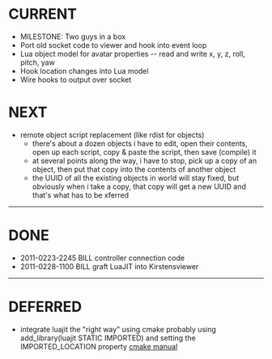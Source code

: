 CURRENT
=======
* MILESTONE: Two guys in a box
* Port old socket code to viewer and hook into event loop
* Lua object model for avatar properties -- read and write x, y, z, roll, pitch, yaw
* Hook location changes into Lua model
* Wire hooks to output over socket

NEXT
====
* remote object script replacement (like rdist for objects)
   * there's about a dozen objects i have to edit, open their contents, open up each script, copy & paste the script, then save (compile) it
   * at several points along the way, i have to stop, pick up a copy of an object, then put that copy into the contents of another object
   * the UUID of all the existing objects in world will stay fixed, but obviously when i take a copy, that copy will get a new UUID and that's what has to be xferred

---

DONE
====
* 2011-0223-2245 BILL controller connection code
* 2011-0228-1100 BILL graft LuaJIT into Kirstensviewer

---

DEFERRED
========
* integrate luajit the "right way" using cmake
    probably using add_library(luajit STATIC IMPORTED) and setting the IMPORTED_LOCATION property
    [cmake manual](http://www.cmake.org/cmake/help/cmake-2-8-docs.html#command:add_library)
